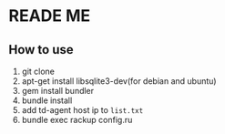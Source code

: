 # READE ME

## How to use

 1. git clone
 1. apt-get install libsqlite3-dev(for debian and ubuntu) 
 1. gem install bundler 
 1. bundle install
 1. add td-agent host ip to `list.txt`
 1. bundle exec rackup config.ru
